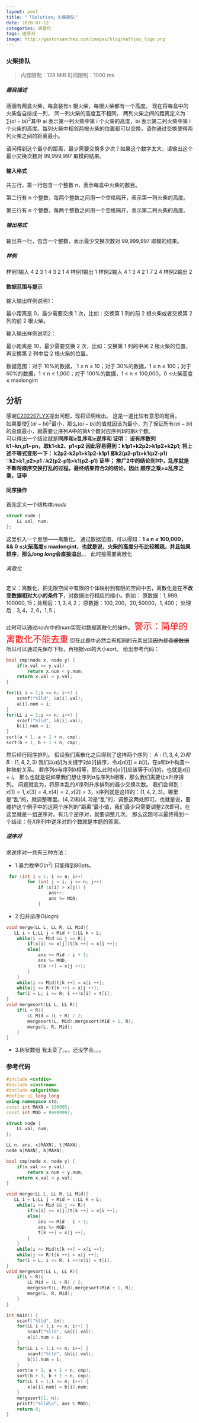 ```yaml
---
layout: post
title: "「Solution」火柴排队"
date: 2020-07-12
categories: 离散化
tags: 逆序对
image: http://gastonsanchez.com/images/blog/mathjax_logo.png
---
```

### 火柴排队
>内存限制：128 MiB
时间限制：1000 ms

##### 题目描述
涵涵有两盒火柴，每盒装有n 根火柴，每根火柴都有一个高度。 现在将每盒中的火柴各自排成一列， 同一列火柴的高度互不相同， 两列火柴之间的距离定义为： $∑(ai-bi)^2$其中 ai 表示第一列火柴中第 i 个火柴的高度，bi 表示第二列火柴中第 i 个火柴的高度。每列火柴中相邻两根火柴的位置都可以交换，请你通过交换使得两列火柴之间的距离最小。

请问得到这个最小的距离，最少需要交换多少次？如果这个数字太大，请输出这个最小交换次数对 99,999,997 取模的结果。
<!-- more -->

#### 输入格式
共三行，第一行包含一个整数 n，表示每盒中火柴的数目。

第二行有 n 个整数，每两个整数之间用一个空格隔开，表示第一列火柴的高度。

第三行有 n 个整数，每两个整数之间用一个空格隔开，表示第二列火柴的高度。

##### 输出格式
输出共一行，包含一个整数，表示最少交换次数对 99,999,997 取模的结果。

##### 样例
样例1输入
4
2 3 1 4
3 2 1 4
样例1输出
1
样例2输入
4
1 3 4 2
1 7 2 4
样例2输出
2
#### 数据范围与提示
输入输出样例说明1：

最小距离是 0，最少需要交换 1 次，比如：交换第 1 列的前 2 根火柴或者交换第 2 列的前 2 根火柴。

输入输出样例说明2：

最小距离是 10，最少需要交换 2 次，比如：交换第 1 列的中间 2 根火柴的位置，再交换第 2 列中后 2 根火柴的位置。

数据范围：对于 10%的数据， 1 ≤ n ≤ 10；对于 30%的数据，1 ≤ n ≤ 100；对于 60%的数据，1 ≤ n ≤ 1,000；对于 100%的数据，1 ≤ n ≤ 100,000，0 ≤火柴高度≤ maxlongint

## 分析
感谢[C202207LYX](https://me.csdn.net/c202207lyx)提出问题，现将证明给出。
这是一道比较有意思的题目。   
如果要使$∑(ai-bi)^2$最小，那么$(ai-bi)$的值就因该为最小，为了保证所有$(ai-bi)$的总值最小，就需要让序列$A$中的第$k$个数对应序列$B$的第$k$个数。   
可以得出一个结论就是**同序和≥乱序和≥逆序和
证明：
设有序数列k1~kn,p1~pn，取k1<k2、p1<p2 因此容易得到：k1p1+k2p2>k1p2+k2p1; 将上述不等式变形一下： k2p2-k2p1>k1p2-k1p1 即k2(p2-p1)>k1(p2-p1) ∵k2>k1,p2>p1 ∴k2(p2-p1)>k1(p2-p1) 证毕； 推广2中的结论到1中，乱序就是不断将顺序交换打乱的过程，最终结果符合2的结论，因此 顺序之乘>=乱序之乘，证毕**

#### 同序操作
首先定义一个结构体:$node$

```cpp
struct node {
	LL val, num;
};
```
这里引入一个思想——离散化。
通过数据范围，可以得知：**1 ≤ n ≤ 100,000，&& 0 ≤火柴高度≤ maxlongint，**也就是说，火柴的高度分布比较稀疏，并且如果排序，那么$long$ $long$会直接**溢出**。、
此时接需要离散化
###### 离散化
定义：离散化，把无限空间中有限的个体映射到有限的空间中去，离散化是在**不改变数据相对大小的条件下**，对数据进行相应的缩小。例如：
原数据：$1,999,100000,15$；处理后：$1,3,4,2；$
原数据：${100,200}，{20,50000}，{1,400}；$
处理后：${3,4}，{2,6}，{1,5}；$

此时可以通过$node$中的$num$实现对数据离散化的操作。
<font color = red size = 5->警示：简单的离散化不能去重</font>
但在此题中必然会有相同的元素出现~~因为是毒瘤数据~~   
所以可以通过先保存下标，再根据$val$的大小$sort$。
给出参考代码：

```cpp
bool cmp(node x, node y) {
	if(x.val == y.val)
		return x.num < y.num;
	return x.val < y.val;
}

for(LL i = 1;i <= n; i++) {
	scanf("%lld", &a[i].val);
	a[i].num = i;
}	
for(LL i = 1;i <= n; i++) {
	scanf("%lld", &b[i].val);
	b[i].num = i;
}
sort(a + 1, a + 1 + n, cmp);
sort(b + 1, b + 1 + n, cmp);
```
然后经行同序排列。
假设我们离散化之后得到了这样两个序列：
$A:(1,3,4,2)和B:(1,4,2,3)$
我们以$a[i]$为关键字对$b[i]$排序，令$x[a[i]]=b[i]$，在$a$和$b$中构造一种映射关系。
若序列$a$与序列$b$相等，那么此时$x[a[i]]$应该等于$a[i]$的，也就是$x[i]=i$。
那么也就是说如果我们想让序列$a$与序列$b$相等，那么我们需要让$x$升序排列。
问题就变为，将原本乱的$X$序列升序排列的最少交换次数。
我们会得到：$x[1]=1,x[3]=4,x[4]=2,x[2]=3$，x序列就是这样的：$(1,4,2,3)$。哪里是“乱”的，就调整哪里。$(4,2)$和$(4,3)$是“乱”的，调整这两处即可。也就是说，要维护这个例子中的这两个序列的“距离”最小值，我们最少只需要调整2次即可。在这里就是一组逆序对。有几个逆序对，就要调整几次。
那么这题可以最终得到一个结论：在$X$序列中逆序对的个数就是本题的答案。
##### 逆序对
求逆序对一共有三种方法：

- 1.暴力枚举$O(n^2)$
只能得到80pts。
```cpp
 for (int i = 1; i <= n; i++)
        for (int j = i; j <= n; j++)
            if (x[i] > x[j]) {
                ans++;
                ans %= MOD;
            }
```

- 2.归并排序$O(logn)$

```cpp
void merge(LL L, LL R, LL Mid){
   LL i = L;LL j = Mid + 1;LL k = L;
    while(i <= Mid && j <= R){
        if(x[i] <= x[j])t[k ++] = x[i ++];
        else{
            ans += Mid - i + 1;
            ans %= MOD;
            t[k ++] = x[j ++]; 
        }
    }
    while(i <= Mid)t[k ++] = x[i ++];
    while(j <= R)t[k ++] = x[j ++];
    for(i = L; i <= R; i ++)x[i] = t[i]; 
}
void mergesort(LL L, LL R){
    if(L < R){
        LL Mid = (L + R) / 2;
        mergesort(L, Mid),mergesort(Mid + 1, R);
        merge(L, R, Mid);
    }
}
```
- 3.树状数组
我太菜了。。。还没学会。。。

### 参考代码

```cpp
#include <cstdio>
#include <iostream>
#include <algorithm>
#define LL long long
using namespace std;
const int MAXN = 100005;
const int MOD = 99999997;

struct node {
	LL val, num;
};

LL n, ans, x[MAXN], t[MAXN];
node a[MAXN], b[MAXN];

bool cmp(node x, node y) {
	if(x.val == y.val)
		return x.num < y.num;
	return x.val < y.val;
}

void merge(LL L, LL R, LL Mid){
   LL i = L;LL j = Mid + 1;LL k = L;
    while(i <= Mid && j <= R){
        if(x[i] <= x[j])t[k ++] = x[i ++];
        else{
            ans += Mid - i + 1;
            ans %= MOD;
            t[k ++] = x[j ++]; 
        }
    }
    while(i <= Mid)t[k ++] = x[i ++];
    while(j <= R)t[k ++] = x[j ++];
    for(i = L; i <= R; i ++)x[i] = t[i]; 
}
void mergesort(LL L, LL R){
    if(L < R){
        LL Mid = (L + R) / 2;
        mergesort(L, Mid),mergesort(Mid + 1, R);
        merge(L, R, Mid);
    }
}

int main() {
	scanf("%lld", &n);
	for(LL i = 1;i <= n; i++) {
		scanf("%lld", &a[i].val);
		a[i].num = i;
	}	
	for(LL i = 1;i <= n; i++) {
		scanf("%lld", &b[i].val);
		b[i].num = i;
	}
	sort(a + 1, a + 1 + n, cmp);
	sort(b + 1, b + 1 + n, cmp);
	for(LL i = 1;i <= n; i++) {
		x[a[i].num] = b[i].num;
	}
	mergesort(1, n);
	printf("%lld\n", ans % MOD);
	return 0;
} 
```


